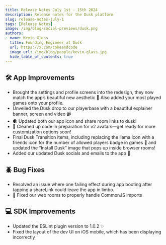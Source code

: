```yaml
---
title: Release Notes July 1st - 15th 2024
description: Release notes for the Dusk platform 
slug: release-notes-july-1
tags: [Release Notes]
image: /img/blog/social-previews/dusk.png
authors:
- name: Kevin Glass 
  title: Founding Engineer at Dusk  
  url: https://x.com/cokeandcode
  image_url: /img/blog/people/kevin-glass.jpg
  hide_table_of_contents: true
---
```


<head>
  <title>New Updates! July 1st - 15th 2024</title>
  <meta property="og:title" content="New Updates! July 1st - 15th 2024"/>
</head>

## 🛠️ App Improvements

* Brought the settings and profile screens into the redesign, they now match the app’s beautiful new aesthetic 🎨 Also added your most played games onto your profile.
* Unveiled the Dusk drop to our playerbase with a beautiful explainer banner, screen and video 📹
* 🌒 Updated both our app icon and share room links to dusk!
* 🧹 Cleaned up code in preparation for v2 avatars—get ready for more customization options soon!
* Final Dusk Transition items, including replacing the llama icon with a friends icon for the number of allowed players badge in games 👥 and updated the “Install Dusk” image that pops up inside browser rooms!
* Added our updated Dusk socials and emails to the app 🔗

## 🪲 Bug Fixes
* Resolved an issue where one failing effect during app booting after tapping a shareLink could leave the app in limbo.
* 🔧 Fixed our web rooms to properly handle CommonJS imports

## 💻 SDK Improvements
* Updated the ESLint plugin version to 1.0.2 ✨
* Fixed the layout of the dev UI on iOS mobile, which has been displaying incorrectly